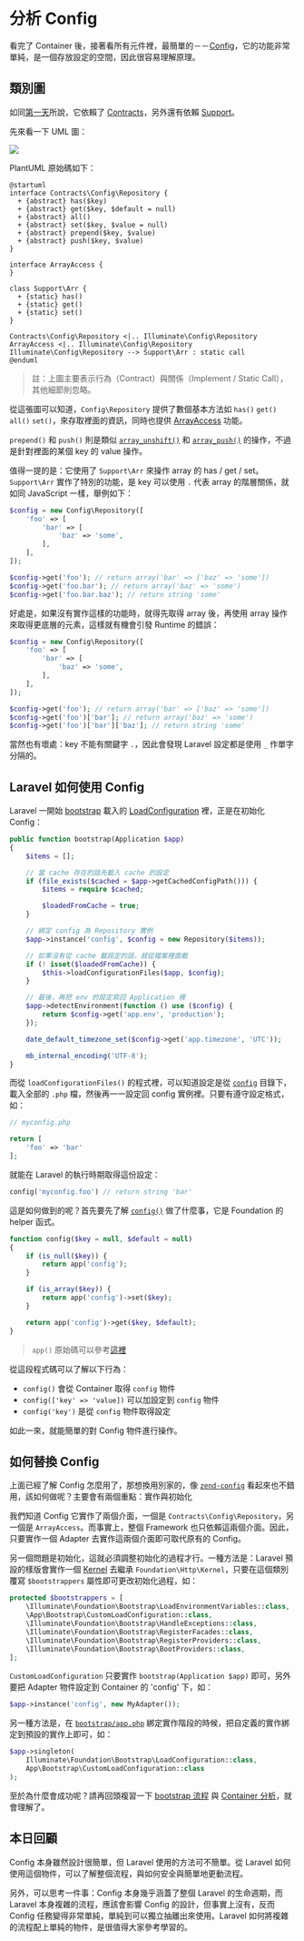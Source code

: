 # 分析 Config

看完了 Container 後，接著看所有元件裡，最簡單的－－[Config][]，它的功能非常單純，是一個存放設定的空間，因此很容易理解原理。

## 類別圖

如同[第一天][Day01]所說，它依賴了 [Contracts][]，另外還有依賴 [Support][]。

先來看一下 UML 圖：

![](http://www.plantuml.com/plantuml/png/XP31JiCm38RlUGeVTjW4smCWG9iuSOLhBoPrjmWtYM87gIfxTqecHDUAShF-_xFYBtjHJ9fRDiuhfGOjmLFmcj2gLCFKk6FrGZ68qv0ww0t03VJu9WKvmmbblNgdRZCjZgIbk8LLJGrcLdW0dvbd93AlPw7yhdyWP_fhEIQAvEihTWvbEKs8inaP7rB2xc0jYK3_NLd6ONpDCOQarL3_Y8kYEdlHteoZ8Zo9YaHvQkbBxpztEtXcpgtpg3GdpFYy_-cb4hRRnokjExZS2XQPpPvydLl-0W00)

PlantUML 原始碼如下：

```uml
@startuml
interface Contracts\Config\Repository {
  + {abstract} has($key)
  + {abstract} get($key, $default = null)
  + {abstract} all()
  + {abstract} set($key, $value = null)
  + {abstract} prepend($key, $value)
  + {abstract} push($key, $value)
}

interface ArrayAccess {
}

class Support\Arr {
  + {static} has()
  + {static} get()
  + {static} set()
}

Contracts\Config\Repository <|.. Illuminate\Config\Repository
ArrayAccess <|.. Illuminate\Config\Repository
Illuminate\Config\Repository --> Support\Arr : static call
@enduml
```

> 註：上圖主要表示行為（Contract）與關係（Implement / Static Call），其他細節則忽略。

從這張圖可以知道，`Config\Repository` 提供了數個基本方法如 `has()` `get()` `all()` `set()`，來存取裡面的資訊，同時也提供 [ArrayAccess][] 功能。

`prepend()` 和 `push()` 則是類似 [`array_unshift()`][array_unshift] 和 [`array_push()`][array_push] 的操作，不過是針對裡面的某個 key 的 value 操作。

值得一提的是：它使用了 `Support\Arr` 來操作 array 的 has / get / set。`Support\Arr` 實作了特別的功能，是 key 可以使用 `.` 代表 array 的階層關係，就如同 JavaScript 一樣，舉例如下：

```php
$config = new Config\Repository([
    'foo' => [
        'bar' => [
            'baz' => 'some',
        ],
    ],
]);

$config->get('foo'); // return array('bar' => ['baz' => 'some'])
$config->get('foo.bar'); // return array('baz' => 'some')
$config->get('foo.bar.baz'); // return string 'some'
```

好處是，如果沒有實作這樣的功能時，就得先取得 array 後，再使用 array 操作來取得更底層的元素，這樣就有機會引發 Runtime 的錯誤：

```php
$config = new Config\Repository([
    'foo' => [
        'bar' => [
            'baz' => 'some',
        ],
    ],
]);

$config->get('foo'); // return array('bar' => ['baz' => 'some'])
$config->get('foo')['bar']; // return array('baz' => 'some')
$config->get('foo')['bar']['baz']; // return string 'some'
```

當然也有壞處：key 不能有關鍵字 `.`，因此會發現 Laravel 設定都是使用 `_` 作單字分隔的。

## Laravel 如何使用 Config

Laravel 一開始 [bootstrap][Day02] 載入的 [LoadConfiguration][] 裡，正是在初始化 Config：

```php
public function bootstrap(Application $app)
{
    $items = [];

    // 當 cache 存在的話先載入 cache 的設定 
    if (file_exists($cached = $app->getCachedConfigPath())) {
        $items = require $cached;

        $loadedFromCache = true;
    }

    // 綁定 config 為 Repository 實例
    $app->instance('config', $config = new Repository($items));

    // 如果沒有從 cache 載設定的話，就從檔案裡面載
    if (! isset($loadedFromCache)) {
        $this->loadConfigurationFiles($app, $config);
    }

    // 最後，再把 env 的設定寫回 Application 裡
    $app->detectEnvironment(function () use ($config) {
        return $config->get('app.env', 'production');
    });

    date_default_timezone_set($config->get('app.timezone', 'UTC'));

    mb_internal_encoding('UTF-8');
}
```

而從 `loadConfigurationFiles()` 的程式裡，可以知道設定是從 [`config`](https://github.com/laravel/laravel/tree/v5.7.0/config) 目錄下，載入全部的 `.php` 檔，然後再一一設定回 config 實例裡。只要有遵守設定格式，如：

```php
// myconfig.php

return [
    'foo' => 'bar'
];
```

就能在 Laravel 的執行時期取得這份設定：

```php
config('myconfig.foo') // return string 'bar'
```

這是如何做到的呢？首先要先了解 [`config()`](https://github.com/laravel/framework/blob/v5.7.6/src/Illuminate/Foundation/helpers.php#L271-L282) 做了什麼事，它是 Foundation 的 helper 函式。

```php
function config($key = null, $default = null)
{
    if (is_null($key)) {
        return app('config');
    }

    if (is_array($key)) {
        return app('config')->set($key);
    }

    return app('config')->get($key, $default);
}
```

> `app()` 原始碼可以參考[這裡](https://github.com/laravel/framework/blob/v5.7.6/src/Illuminate/Foundation/helpers.php#L113-L120)

從這段程式碼可以了解以下行為：

* `config()` 會從 Container 取得 `config` 物件
* `config(['key' => 'value])` 可以加設定到 `config` 物件
* `config('key')` 是從 `config` 物件取得設定

如此一來，就能簡單的對 Config 物件進行操作。

## 如何替換 Config

上面已經了解 Config 怎麼用了，那想換用別家的，像 [`zend-config`](https://github.com/zendframework/zend-config) 看起來也不錯用，該如何做呢？主要會有兩個重點：實作與初始化

我們知道 Config 它實作了兩個介面，一個是 `Contracts\Config\Repository`，另一個是 `ArrayAccess`。而事實上，整個 Framework 也只依賴這兩個介面。因此，只要實作一個 Adapter 去實作這兩個介面即可取代原有的 Config。

另一個問題是初始化，這就必須調整初始化的過程才行。一種方法是：Laravel 預設的樣版會實作一個 [Kernel](https://github.com/laravel/laravel/blob/v5.7.0/app/Http/Kernel.php#L7) 去繼承 `Foundation\Http\Kernel`，只要在這個類別覆寫 `$bootstrappers` 屬性即可更改初始化過程，如：

```php
protected $bootstrappers = [
    \Illuminate\Foundation\Bootstrap\LoadEnvironmentVariables::class,
    \App\Bootstrap\CustomLoadConfiguration::class,
    \Illuminate\Foundation\Bootstrap\HandleExceptions::class,
    \Illuminate\Foundation\Bootstrap\RegisterFacades::class,
    \Illuminate\Foundation\Bootstrap\RegisterProviders::class,
    \Illuminate\Foundation\Bootstrap\BootProviders::class,
];
```

`CustomLoadConfiguration` 只要實作 `bootstrap(Application $app)` 即可，另外要把 Adapter 物件設定到 Container 的 'config' 下，如：

```php
$app->instance('config', new MyAdapter());
```

另一種方法是，在 [`bootstrap/app.php`](https://github.com/laravel/laravel/blob/v5.7.0/bootstrap/app.php) 綁定實作階段的時候，把自定義的實作綁定到預設的實作上即可，如：

```php
$app->singleton(
    Illuminate\Foundation\Bootstrap\LoadConfiguration::class,
    App\Bootstrap\CustomLoadConfiguration::class
);
```

至於為什麼會成功呢？請再回頭複習一下 [bootstrap 流程][Day02] 與 [Container 分析][Day03]，就會理解了。

## 本日回顧

Config 本身雖然設計很簡單，但 Laravel 使用的方法可不簡單。從 Laravel 如何使用這個物件，可以了解整個流程，與如何安全與簡單地更動流程。

另外，可以思考一件事：Config 本身幾乎涵蓋了整個 Laravel 的生命週期，而 Laravel 本身複雜的流程，應該會影響 Config 的設計，但事實上沒有，反而 Config 任務變得非常單純，單純到可以獨立抽離出來使用。Laravel 如何將複雜的流程配上單純的物件，是很值得大家參考學習的。

[Config]: https://github.com/laravel/framework/tree/v5.7.6/src/Illuminate/Config
[Contracts]: https://github.com/laravel/framework/tree/v5.7.6/src/Illuminate/Contracts
[Support]: https://github.com/laravel/framework/tree/v5.7.6/src/Illuminate/Support
[ArrayAccess]: http://php.net/manual/en/class.arrayaccess.php
[LoadConfiguration]: https://github.com/laravel/framework/blob/v5.7.6/src/Illuminate/Foundation/Bootstrap/LoadConfiguration.php
[array_unshift]: http://php.net/manual/en/function.array-unshift.php
[array_push]: http://php.net/manual/en/function.array-push.php

[Day01]: day01.md
[Day02]: day02.md
[Day03]: day03.md
